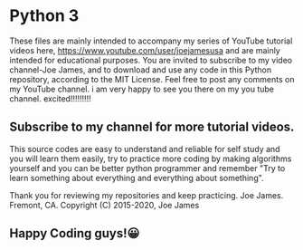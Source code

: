 # Python 3
These files are mainly intended to accompany my series of YouTube tutorial videos here, 
https://www.youtube.com/user/joejamesusa
and are mainly intended for educational purposes.
You are invited to subscribe to my video channel-Joe James, and to download and use any code in 
this Python repository, according to the MIT License. 
Feel free to post any comments on my YouTube channel.
i am very happy to see you there on my you tube channel. excited!!!!!!!!!
## Subscribe to my channel for more tutorial videos. 

This source codes are easy to understand and reliable for self study and you will learn them easily, try to practice more coding by making algorithms yourself and you can be better python programmer and remember "Try to learn something about everything and everything about something".

Thank you for reviewing my repositories and keep practicing.
Joe James.
Fremont, CA.
Copyright (C) 2015-2020, Joe James

## Happy Coding guys!😀
